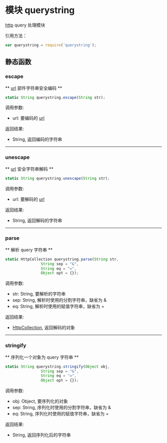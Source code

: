 # 模块 querystring
[http](http.md) query 处理模块

引用方法：
```JavaScript
var querystring = require('querystring');
```

## 静态函数
        
### escape
** [url](url.md) 部件字符串安全编码 **
```JavaScript
static String querystring.escape(String str);
```

调用参数:
* url: 要编码的 [url](url.md)

返回结果:
* String, 返回编码的字符串

--------------------------
### unescape
** [url](url.md) 安全字符串解码 **
```JavaScript
static String querystring.unescape(String str);
```

调用参数:
* url: 要解码的 [url](url.md)

返回结果:
* String, 返回解码的字符串

--------------------------
### parse
** 解析 query 字符串 **
```JavaScript
static HttpCollection querystring.parse(String str,
                String sep = "&",
                String eq = "=",
                Object opt = {});
```

调用参数:
* str: String, 要解析的字符串
* sep: String, 解析时使用的分割字符串，缺省为 &
* eq: String, 解析时使用的赋值字符串，缺省为 =

返回结果:
* [HttpCollection](../../object/ifs/HttpCollection.md), 返回解码的对象

--------------------------
### stringify
** 序列化一个对象为 query 字符串 **
```JavaScript
static String querystring.stringify(Object obj,
                String sep = "&",
                String eq = "=",
                Object opt = {});
```

调用参数:
* obj: Object, 要序列化的对象
* sep: String, 序列化时使用的分割字符串，缺省为 &
* eq: String, 序列化时使用的赋值字符串，缺省为 =

返回结果:
* String, 返回序列化后的字符串

